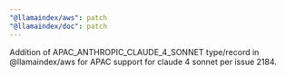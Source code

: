 ```yaml
---
"@llamaindex/aws": patch
"@llamaindex/doc": patch
---
```


Addition of APAC_ANTHROPIC_CLAUDE_4_SONNET type/record in @llamaindex/aws for APAC support for claude 4 sonnet per issue 2184.
